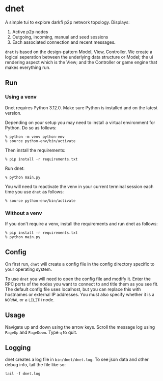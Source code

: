 # dnet

A simple tui to explore darkfi p2p network topology. Displays:

1. Active p2p nodes
2. Outgoing, incoming, manual and seed sessions
3. Each associated connection and recent messages.

`dnet` is based on the design-pattern Model, View, Controller. We create
a logical seperation between the underlying data structure or Model;
the ui rendering aspect which is the View; and the Controller or game
engine that makes everything run.

## Run

### Using a venv

Dnet requires Python 3.12.0. Make sure Python is installed and on the
latest version.

Depending on your setup you may need to install a virtual environment
for Python. Do so as follows:

```shell
% python -m venv python-env
% source python-env/bin/activate
```

Then install the requirements:

```shell
% pip install -r requirements.txt
```

Run dnet:

```shell
% python main.py
```

You will need to reactivate the venv in your current terminal session
each time you use `dnet` as follows:

```shell
% source python-env/bin/activate
```

### Without a venv

If you don't require a venv, install the requirements and run dnet as follows:

```shell
% pip install -r requirements.txt
% python main.py
```

## Config

On first run, `dnet` will create a config file in the config directory
specific to your operating system.

To use `dnet` you will need to open the config file and modify it. Enter
the RPC ports of the nodes you want to connect to and title them as you
see fit. The default config file uses localhost, but you can replace
this with hostnames or external IP addresses. You must also specify
whether it is a `NORMAL` or a `LILITH` node.

## Usage

Navigate up and down using the arrow keys. Scroll the message log using
`PageUp` and `PageDown`. Type `q` to quit.

## Logging

dnet creates a log file in `bin/dnet/dnet.log`. To see json data and
other debug info, tail the file like so:

```shell
tail -f dnet.log
```
